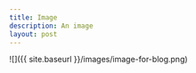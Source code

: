 ```yaml
---
title: Image
description: An image
layout: post
---
```


![]({{ site.baseurl }}/images/image-for-blog.png)